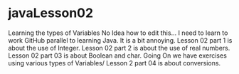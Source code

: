 # javaLesson02
Learning the types of Variables
No Idea how to edit this...
I need to learn to work GitHub parallel to learning Java.
It is a bit annoying.
Lesson 02 part 1 is about the use of Integer.
Lesson 02 part 2 is about the use of real numbers.
Lesson 02  part 03 is about Boolean and char.
Going On we have exercises using various types of Variables/
Lesson 2 part 04 is about conversions.  